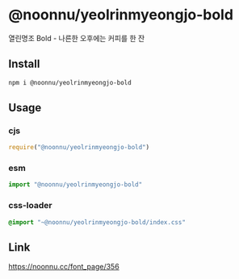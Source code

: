 # @noonnu/yeolrinmyeongjo-bold
열린명조 Bold - 나른한 오후에는 커피를 한 잔

## Install
```sh
npm i @noonnu/yeolrinmyeongjo-bold
```
## Usage
### cjs
```js
require("@noonnu/yeolrinmyeongjo-bold")
```
### esm
```js
import "@noonnu/yeolrinmyeongjo-bold"
```
### css-loader
```css
@import "~@noonnu/yeolrinmyeongjo-bold/index.css"
```

## Link
https://noonnu.cc/font_page/356